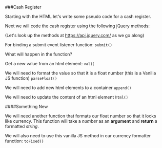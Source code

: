 ###Cash Register

Starting with the HTML let's write some pseudo code for a cash register.

Next we will code the cash register using the following jQuery methods:

(Let's look up the methods at <https://api.jquery.com/> as we go along)

For binding a submit event listener function:
`submit()`

What will happen in the function?

Get a new value from an html element:
`val()`

We will need to format the value so that it is a float number (this is a Vanilla JS function)
`parseFloat()`

We will need to add new html elements to a container
`append()`

We will need to update the content of an html element
`html()`

####Something New

We will need another function that formats our float number so that it looks like currency. This function will take a *number* as an **argument** and **return** a formatted *string*.

We will also need to use this vanilla JS method in our currency formatter function:
`toFixed()`
